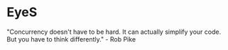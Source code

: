 # EyeS
"Concurrency doesn't have to be hard. It can actually simplify your code. But you have to think differently." - Rob Pike





